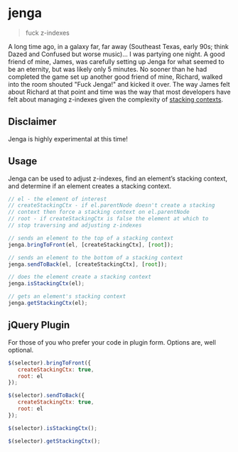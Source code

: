 # jenga

> fuck z-indexes

A long time ago, in a galaxy far, far away (Southeast Texas, early 90s; think Dazed and Confused but 
worse music)... I was partying one night. A good friend of mine, James, was carefully setting up Jenga for what 
seemed to be an eternity, but was likely only 5 minutes. No sooner than he had completed the game set up another 
good friend of mine, Richard, walked into the room shouted "Fuck Jenga!" and kicked it over. The way James felt 
about Richard at that point and time was the way that most developers have felt about managing z-indexes given 
the complexity of [stacking contexts](http://www.w3.org/TR/CSS21/zindex.html).

## Disclaimer
Jenga is highly experimental at this time!

## Usage
Jenga can be used to adjust z-indexes, find an element’s stacking context, and determine if an element creates a stacking context.

```javascript
// el - the element of interest
// createStackingCtx - if el.parentNode doesn't create a stacking
// context then force a stacking context on el.parentNode
// root - if createStackingCtx is false the element at which to
// stop traversing and adjusting z-indexes

// sends an element to the top of a stacking context
jenga.bringToFront(el, [createStackingCtx], [root]);

// sends an element to the bottom of a stacking context
jenga.sendToBack(el, [createStackingCtx], [root]);

// does the element create a stacking context
jenga.isStackingCtx(el);

// gets an element's stacking context
jenga.getStackingCtx(el);
```

## jQuery Plugin
For those of you who prefer your code in plugin form. Options are, well optional.
```javascript
$(selector).bringToFront({
   createStackingCtx: true,
   root: el
});

$(selector).sendToBack({
   createStackingCtx: true,
   root: el
});

$(selector).isStackingCtx();

$(selector).getStackingCtx();
```
